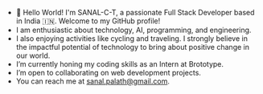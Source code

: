 - 👋 Hello World! I'm SANAL-C-T, a passionate Full Stack Developer based in India 🇮🇳. Welcome to my GitHub profile!
-  I am enthusiastic about technology, AI, programming, and engineering. 
-  I also enjoying activities like cycling and traveling. I strongly believe in the impactful potential of technology to bring about positive change in our world.
-  I’m currently honing my coding skills as an Intern at Brototype.
-  I’m open to collaborating on web development projects.
-  You can reach me at sanal.palath@gmail.com.
   
  

<!---
SANAL-C-T/SANAL-C-T is a ✨ special ✨ repository because its `README.md` (this file) appears on your GitHub profile.
You can click the Preview link to take a look at your changes.
--->
